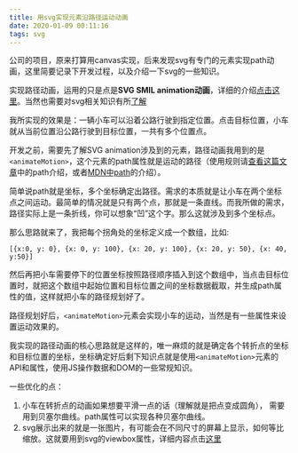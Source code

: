 ```yaml
---
title: 用svg实现元素沿路径运动动画
date: 2020-01-09 00:11:16
tags: svg
---
```


公司的项目，原来打算用canvas实现，后来发现svg有专门的元素实现path动画，这里简要记录下开发过程，以及介绍一下svg的一些知识。

<!-- more -->

实现路径动画，运用的只是点是**SVG SMIL animation动画**，详细的介绍[点击这里][1]。当然也需要对svg相关知识有所[了解][2]

我所实现的效果是：一辆小车可以沿着公路行驶到指定位置。点击目标位置，小车就从当前位置沿公路行驶到目标位置，一共有多个位置点。

开发之前，需要先了解SVG animation涉及到的元素，路径动画我用到的是`<animateMotion>`，这个元素的path属性就是运动的路径（使用规则请[查看这篇文章][2]中的path介绍，或者[MDN中path][3]的介绍）。

简单说path就是坐标，多个坐标确定出路径。需求的本质就是让小车在两个坐标点之间运动。最简单的情况就是只有两个点，那就是一条直线。而我所做的需求，路径实际上是一条折线，你可以想象“凹”这个字。那么这就涉及到多个坐标点。

那么思路就来了，我把每个拐角处的坐标定义成一个数组，比如:

    [{x:0, y: 0}, {x: 0, y: 100}, {x: 20, y: 100}, {x: 20, y: 50}, {x: 40, y:50}]

然后再把小车需要停下的位置坐标按照路径顺序插入到这个数组中，当点击目标位置时，就把这个数组中起始位置和目标位置之间的坐标数据截取，并生成path属性的值，这样就把小车的路径规划好了。

路径规划好后，`<animateMotion>`元素会实现小车的运动，当然是有一些属性来设置运动效果的。

我实现的路径动画的核心思路就是这样的，唯一麻烦的就是确定各个转折点的坐标和目标位置的坐标，坐标确定好后剩下知识点就是使用`<animateMotion>`元素的API和属性，使用JS操作数据和DOM的一些常规知识。

一些优化的点：

1. 小车在转折点的动画如果想要平滑一点的话（理解就是把点变成圆角）， 需要用到贝塞尔曲线。path属性可以实现各种贝塞尔曲线。
2. svg展示出来的就是一张图片，有可能会在不同尺寸的屏幕上显示，如何等比缩放。这就要用到svg的viewbox属性，详细内容点击[这里][4]

[1]: https://www.zhangxinxu.com/wordpress/2014/08/so-powerful-svg-smil-animation/
[2]: https://www.ruanyifeng.com/blog/2018/08/svg.html
[3]: https://developer.mozilla.org/zh-CN/docs/Web/SVG/Tutorial/Paths
[4]: https://www.zhangxinxu.com/wordpress/2014/08/svg-viewport-viewbox-preserveaspectratio/